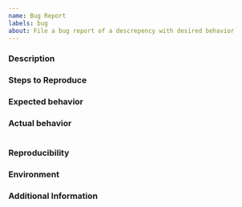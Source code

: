 ```yaml
---
name: Bug Report
labels: bug
about: File a bug report of a descrepency with desired behavior
---
```


<!-- The text within this markup is a comment, and is intended to provide
guidelines to open an issue. This text will not be part of the issue. -->

<!-- Before submitting an issue, please check that your issue has not been
already filed. -->

### Description

<!-- Description of the bug. -->

### Steps to Reproduce

<!--
1. [First Step]
2. [Second Step]
3. [and so on...]
-->

### Expected behavior

<!-- What you expect to happen. -->

### Actual behavior

<!-- What actually happens. Include the relevant error trace. -->
```none
```

### Reproducibility

<!-- What percentage of the time does it reproduce? -->

### Environment

<!-- OS, Packages/Libraries, etc...-->

### Additional Information

<!-- Any additional information, configuration or data that might be necessary
to reproduce the issue. -->
